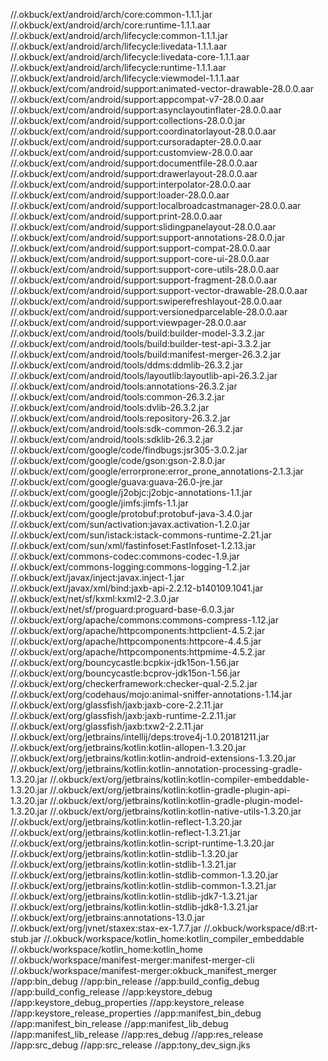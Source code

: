 //.okbuck/ext/android/arch/core:common-1.1.1.jar
//.okbuck/ext/android/arch/core:runtime-1.1.1.aar
//.okbuck/ext/android/arch/lifecycle:common-1.1.1.jar
//.okbuck/ext/android/arch/lifecycle:livedata-1.1.1.aar
//.okbuck/ext/android/arch/lifecycle:livedata-core-1.1.1.aar
//.okbuck/ext/android/arch/lifecycle:runtime-1.1.1.aar
//.okbuck/ext/android/arch/lifecycle:viewmodel-1.1.1.aar
//.okbuck/ext/com/android/support:animated-vector-drawable-28.0.0.aar
//.okbuck/ext/com/android/support:appcompat-v7-28.0.0.aar
//.okbuck/ext/com/android/support:asynclayoutinflater-28.0.0.aar
//.okbuck/ext/com/android/support:collections-28.0.0.jar
//.okbuck/ext/com/android/support:coordinatorlayout-28.0.0.aar
//.okbuck/ext/com/android/support:cursoradapter-28.0.0.aar
//.okbuck/ext/com/android/support:customview-28.0.0.aar
//.okbuck/ext/com/android/support:documentfile-28.0.0.aar
//.okbuck/ext/com/android/support:drawerlayout-28.0.0.aar
//.okbuck/ext/com/android/support:interpolator-28.0.0.aar
//.okbuck/ext/com/android/support:loader-28.0.0.aar
//.okbuck/ext/com/android/support:localbroadcastmanager-28.0.0.aar
//.okbuck/ext/com/android/support:print-28.0.0.aar
//.okbuck/ext/com/android/support:slidingpanelayout-28.0.0.aar
//.okbuck/ext/com/android/support:support-annotations-28.0.0.jar
//.okbuck/ext/com/android/support:support-compat-28.0.0.aar
//.okbuck/ext/com/android/support:support-core-ui-28.0.0.aar
//.okbuck/ext/com/android/support:support-core-utils-28.0.0.aar
//.okbuck/ext/com/android/support:support-fragment-28.0.0.aar
//.okbuck/ext/com/android/support:support-vector-drawable-28.0.0.aar
//.okbuck/ext/com/android/support:swiperefreshlayout-28.0.0.aar
//.okbuck/ext/com/android/support:versionedparcelable-28.0.0.aar
//.okbuck/ext/com/android/support:viewpager-28.0.0.aar
//.okbuck/ext/com/android/tools/build:builder-model-3.3.2.jar
//.okbuck/ext/com/android/tools/build:builder-test-api-3.3.2.jar
//.okbuck/ext/com/android/tools/build:manifest-merger-26.3.2.jar
//.okbuck/ext/com/android/tools/ddms:ddmlib-26.3.2.jar
//.okbuck/ext/com/android/tools/layoutlib:layoutlib-api-26.3.2.jar
//.okbuck/ext/com/android/tools:annotations-26.3.2.jar
//.okbuck/ext/com/android/tools:common-26.3.2.jar
//.okbuck/ext/com/android/tools:dvlib-26.3.2.jar
//.okbuck/ext/com/android/tools:repository-26.3.2.jar
//.okbuck/ext/com/android/tools:sdk-common-26.3.2.jar
//.okbuck/ext/com/android/tools:sdklib-26.3.2.jar
//.okbuck/ext/com/google/code/findbugs:jsr305-3.0.2.jar
//.okbuck/ext/com/google/code/gson:gson-2.8.0.jar
//.okbuck/ext/com/google/errorprone:error_prone_annotations-2.1.3.jar
//.okbuck/ext/com/google/guava:guava-26.0-jre.jar
//.okbuck/ext/com/google/j2objc:j2objc-annotations-1.1.jar
//.okbuck/ext/com/google/jimfs:jimfs-1.1.jar
//.okbuck/ext/com/google/protobuf:protobuf-java-3.4.0.jar
//.okbuck/ext/com/sun/activation:javax.activation-1.2.0.jar
//.okbuck/ext/com/sun/istack:istack-commons-runtime-2.21.jar
//.okbuck/ext/com/sun/xml/fastinfoset:FastInfoset-1.2.13.jar
//.okbuck/ext/commons-codec:commons-codec-1.9.jar
//.okbuck/ext/commons-logging:commons-logging-1.2.jar
//.okbuck/ext/javax/inject:javax.inject-1.jar
//.okbuck/ext/javax/xml/bind:jaxb-api-2.2.12-b140109.1041.jar
//.okbuck/ext/net/sf/kxml:kxml2-2.3.0.jar
//.okbuck/ext/net/sf/proguard:proguard-base-6.0.3.jar
//.okbuck/ext/org/apache/commons:commons-compress-1.12.jar
//.okbuck/ext/org/apache/httpcomponents:httpclient-4.5.2.jar
//.okbuck/ext/org/apache/httpcomponents:httpcore-4.4.5.jar
//.okbuck/ext/org/apache/httpcomponents:httpmime-4.5.2.jar
//.okbuck/ext/org/bouncycastle:bcpkix-jdk15on-1.56.jar
//.okbuck/ext/org/bouncycastle:bcprov-jdk15on-1.56.jar
//.okbuck/ext/org/checkerframework:checker-qual-2.5.2.jar
//.okbuck/ext/org/codehaus/mojo:animal-sniffer-annotations-1.14.jar
//.okbuck/ext/org/glassfish/jaxb:jaxb-core-2.2.11.jar
//.okbuck/ext/org/glassfish/jaxb:jaxb-runtime-2.2.11.jar
//.okbuck/ext/org/glassfish/jaxb:txw2-2.2.11.jar
//.okbuck/ext/org/jetbrains/intellij/deps:trove4j-1.0.20181211.jar
//.okbuck/ext/org/jetbrains/kotlin:kotlin-allopen-1.3.20.jar
//.okbuck/ext/org/jetbrains/kotlin:kotlin-android-extensions-1.3.20.jar
//.okbuck/ext/org/jetbrains/kotlin:kotlin-annotation-processing-gradle-1.3.20.jar
//.okbuck/ext/org/jetbrains/kotlin:kotlin-compiler-embeddable-1.3.20.jar
//.okbuck/ext/org/jetbrains/kotlin:kotlin-gradle-plugin-api-1.3.20.jar
//.okbuck/ext/org/jetbrains/kotlin:kotlin-gradle-plugin-model-1.3.20.jar
//.okbuck/ext/org/jetbrains/kotlin:kotlin-native-utils-1.3.20.jar
//.okbuck/ext/org/jetbrains/kotlin:kotlin-reflect-1.3.20.jar
//.okbuck/ext/org/jetbrains/kotlin:kotlin-reflect-1.3.21.jar
//.okbuck/ext/org/jetbrains/kotlin:kotlin-script-runtime-1.3.20.jar
//.okbuck/ext/org/jetbrains/kotlin:kotlin-stdlib-1.3.20.jar
//.okbuck/ext/org/jetbrains/kotlin:kotlin-stdlib-1.3.21.jar
//.okbuck/ext/org/jetbrains/kotlin:kotlin-stdlib-common-1.3.20.jar
//.okbuck/ext/org/jetbrains/kotlin:kotlin-stdlib-common-1.3.21.jar
//.okbuck/ext/org/jetbrains/kotlin:kotlin-stdlib-jdk7-1.3.21.jar
//.okbuck/ext/org/jetbrains/kotlin:kotlin-stdlib-jdk8-1.3.21.jar
//.okbuck/ext/org/jetbrains:annotations-13.0.jar
//.okbuck/ext/org/jvnet/staxex:stax-ex-1.7.7.jar
//.okbuck/workspace/d8:rt-stub.jar
//.okbuck/workspace/kotlin_home:kotlin_compiler_embeddable
//.okbuck/workspace/kotlin_home:kotlin_home
//.okbuck/workspace/manifest-merger:manifest-merger-cli
//.okbuck/workspace/manifest-merger:okbuck_manifest_merger
//app:bin_debug
//app:bin_release
//app:build_config_debug
//app:build_config_release
//app:keystore_debug
//app:keystore_debug_properties
//app:keystore_release
//app:keystore_release_properties
//app:manifest_bin_debug
//app:manifest_bin_release
//app:manifest_lib_debug
//app:manifest_lib_release
//app:res_debug
//app:res_release
//app:src_debug
//app:src_release
//app:tony_dev_sign.jks
